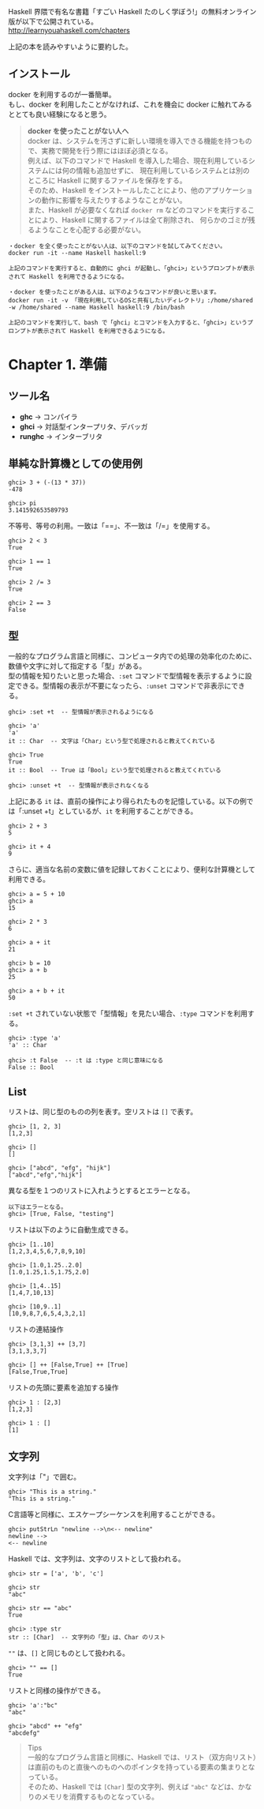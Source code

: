 Haskell 界隈で有名な書籍「すごい Haskell たのしく学ぼう!」の無料オンライン版が以下で公開されている。<br>
http://learnyouahaskell.com/chapters

上記の本を読みやすいように要約した。

## インストール
docker を利用するのが一番簡単。<br>
もし、docker を利用したことがなければ、これを機会に docker に触れてみるととても良い経験になると思う。

> **docker を使ったことがない人へ**<br>
> docker は、システムを汚さずに新しい環境を導入できる機能を持つもので、実務で開発を行う際にはほぼ必須となる。<br>
> 例えば、以下のコマンドで Haskell を導入した場合、現在利用しているシステムには何の情報も追加せずに、
> 現在利用しているシステムとは別のところに Haskell に関するファイルを保存をする。<br>
> そのため、Haskell をインストールしたことにより、他のアプリケーションの動作に影響を与えたりするようなことがない。<br>
> また、Haskell が必要なくなれば `docker rm` などのコマンドを実行することにより、Haskell に関するファイルは全て削除され、
> 何らかのゴミが残るようなことを心配する必要がない。

```
・docker を全く使ったことがない人は、以下のコマンドを試してみてください。
docker run -it --name Haskell haskell:9

上記のコマンドを実行すると、自動的に ghci が起動し、「ghci>」というプロンプトが表示されて Haskell を利用できるようになる。

・docker を使ったことがある人は、以下のようなコマンドが良いと思います。
docker run -it -v 「現在利用しているOSと共有したいディレクトリ」:/home/shared -w /home/shared --name Haskell haskell:9 /bin/bash

上記のコマンドを実行して、bash で「ghci」とコマンドを入力すると、「ghci>」というプロンプトが表示されて Haskell を利用できるようになる。
```

# Chapter 1. 準備

## ツール名
* **ghc** -> コンパイラ
* **ghci** -> 対話型インタープリタ、デバッガ
* **runghc** -> インターブリタ

## 単純な計算機としての使用例
```
ghci> 3 + (-(13 * 37))
-478

ghci> pi
3.141592653589793
```

不等号、等号の利用。一致は「==」、不一致は「/=」を使用する。
```
ghci> 2 < 3
True

ghci> 1 == 1
True

ghci> 2 /= 3
True

ghci> 2 == 3
False
```

## 型
一般的なプログラム言語と同様に、コンピュータ内での処理の効率化のために、数値や文字に対して指定する「型」がある。<br>
型の情報を知りたいと思った場合、`:set` コマンドで型情報を表示するように設定できる。型情報の表示が不要になったら、`:unset` コマンドで非表示にできる。
```
ghci> :set +t  -- 型情報が表示されるようになる

ghci> 'a'
'a'
it :: Char  -- 文字は「Char」という型で処理されると教えてくれている

ghci> True
True
it :: Bool  -- True は「Bool」という型で処理されると教えてくれている

ghci> :unset +t  -- 型情報が表示されなくなる
```
上記にある `it` は、直前の操作により得られたものを記憶している。以下の例では「:unset +t」としているが、`it` を利用することができる。
```
ghci> 2 + 3
5

ghci> it + 4
9
```
さらに、適当な名前の変数に値を記録しておくことにより、便利な計算機として利用できる。
```
ghci> a = 5 + 10
ghci> a
15

ghci> 2 * 3
6

ghci> a + it
21

ghci> b = 10
ghci> a + b
25

ghci> a + b + it
50
```

`:set +t` されていない状態で「型情報」を見たい場合、`:type` コマンドを利用する。
```
ghci> :type 'a'
'a' :: Char

ghci> :t False  -- :t は :type と同じ意味になる
False :: Bool
```

## List
リストは、同じ型のものの列を表す。空リストは `[]` で表す。
```
ghci> [1, 2, 3]
[1,2,3]

ghci> []
[]

ghci> ["abcd", "efg", "hijk"]
["abcd","efg","hijk"]
```
異なる型を１つのリストに入れようとするとエラーとなる。
```
以下はエラーとなる。
ghci> [True, False, "testing"]
```
リストは以下のように自動生成できる。
```
ghci> [1..10]
[1,2,3,4,5,6,7,8,9,10]

ghci> [1.0,1.25..2.0]
[1.0,1.25,1.5,1.75,2.0]

ghci> [1,4..15]
[1,4,7,10,13]

ghci> [10,9..1]
[10,9,8,7,6,5,4,3,2,1]
```
リストの連結操作
```
ghci> [3,1,3] ++ [3,7]
[3,1,3,3,7]

ghci> [] ++ [False,True] ++ [True]
[False,True,True]
```
リストの先頭に要素を追加する操作
```
ghci> 1 : [2,3]
[1,2,3]

ghci> 1 : []
[1]
```

## 文字列
文字列は「"」で囲む。
```
ghci> "This is a string."
"This is a string."
```
C言語等と同様に、エスケープシーケンスを利用することができる。
```
ghci> putStrLn "newline -->\n<-- newline"
newline -->
<-- newline
```

Haskell では、文字列は、文字のリストとして扱われる。
```
ghci> str = ['a', 'b', 'c']

ghci> str
"abc"

ghci> str == "abc"
True

ghci> :type str
str :: [Char]  -- 文字列の「型」は、Char のリスト
```

`""` は、`[]` と同じものとして扱われる。
```
ghci> "" == []
True
```
リストと同様の操作ができる。
```
ghci> 'a':"bc"
"abc"

ghci> "abcd" ++ "efg"
"abcdefg"
```

> Tips<br>
> 一般的なプログラム言語と同様に、Haskell では、リスト（双方向リスト）は直前のものと直後へのものへのポインタを持っている要素の集まりとなっている。<br>
> そのため、Haskell では `[Char]` 型の文字列、例えば `"abc"` などは、かなりのメモリを消費するものとなっている。

